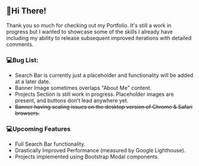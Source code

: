 ## :wave:Hi There!
Thank you so much for checking out my Portfolio. It's still a work in progress but I wanted to showcase some of the skills I already have
including my ability to release subsequent improved iterations with detailed comments.    

### :computer:Bug List:
- Search Bar is currently just a placeholder and functionality will be added at a later date. 
- Banner Image sometimes overlaps "About Me" content.
- Projects Section is still work in progress. Placeholder images are present, and buttons don't lead anywhere yet.
- ~~Banner having scaling issues on the desktop version of Chrome & Safari browsers.~~

### :computer:Upcoming Features
- Full Search Bar functionality.
- Drastically Improved Performance (measured by Google Lighthouse).
- Projects implemented using Bootstrap Modal components.
